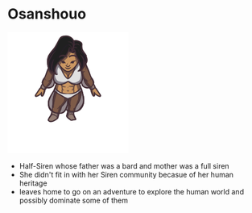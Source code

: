 # Osanshouo
![token](token.png)
- Half-Siren whose father was a bard and mother was a full siren
- She didn't fit in with her Siren community becasue of her human heritage
- leaves home to go on an adventure to explore the human world and possibly dominate some of them